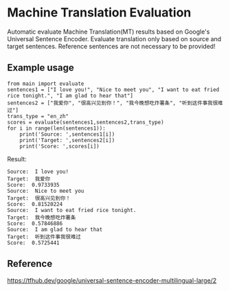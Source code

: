 # Machine Translation Evaluation
Automatic evaluate Machine Translation(MT) results based on Google's Universal Sentence Encoder. Evaluate translation only based on source and target sentences. Reference sentences are not necessary to be provided! 

## Example usage
    from main import evaluate
    sentences1 = ["I love you!", "Nice to meet you", "I want to eat fried rice tonight.", "I am glad to hear that"]
    sentences2 = ["我爱你", "很高兴见到你！", "我今晚想吃炸薯条", "听到这件事我很难过"]
    trans_type = "en_zh"
    scores = evaluate(sentences1,sentences2,trans_type)
    for i in range(len(sentences1)):
        print('Source: ',sentences1[i])
        print('Target: ',sentences2[i])
        print('Score: ',scores[i])
Result:

    Source:  I love you!      
    Target:  我爱你      
    Score:  0.9733935      
    Source:  Nice to meet you         
    Target:  很高兴见到你！         
    Score:  0.81520224         
    Source:  I want to eat fried rice tonight.         
    Target:  我今晚想吃炸薯条       
    Score:  0.57846886        
    Source:  I am glad to hear that       
    Target:  听到这件事我很难过       
    Score:  0.5725441

## Reference
https://tfhub.dev/google/universal-sentence-encoder-multilingual-large/2
